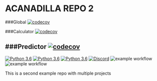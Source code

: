 # ACANADILLA REPO 2
###Global
[![codecov](https://codecov.io/gh/acanadil/testing-2/graph/badge.svg?token=MWKQAIMYS3)](https://codecov.io/gh/acanadil/testing-2)

###Calculator
[![codecov](https://codecov.io/gh/acanadil/testing-2/graph/badge.svg?token=MWKQAIMYS3&flag=calculator)](https://codecov.io/gh/acanadil/testing-2)

###Predictor
[![codecov](https://codecov.io/gh/acanadil/testing-2/graph/badge.svg?token=MWKQAIMYS3&flag=predictor)](https://codecov.io/gh/acanadil/testing-2)
---
[![Python 3.6](https://img.shields.io/badge/python-3.9-blue.svg)](https://www.python.org/downloads/release/python-360/)
[![Python 3.6](https://img.shields.io/badge/python-3.10-blue.svg)](https://www.python.org/downloads/release/python-360/)
[![Python 3.6](https://img.shields.io/badge/python-3.11-blue.svg)](https://www.python.org/downloads/release/python-360/)
[![Discord](https://img.shields.io/badge/Discord-%235865F2.svg?style=for-the-badge&logo=discord&logoColor=white)](https://discord.gg/BC8xnbXq)
![example workflow](https://github.com/acanadil/testing-2/actions/workflows/calculator-package.yml/badge.svg?event=push)
![example workflow](https://github.com/acanadil/testing-2/actions/workflows/predictor-package.yml/badge.svg?event=push)

This is a second example repo with multiple projects
